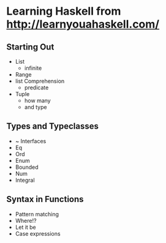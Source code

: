 # Learning Haskell from http://learnyouahaskell.com/

## Starting Out

- List
  - infinite
- Range
- list Comprehension
  - predicate
- Tuple
  - how many
  - and type

## Types and Typeclasses

- ~ Interfaces
- Eq
- Ord
- Enum
- Bounded
- Num
- Integral

## Syntax in Functions

- Pattern matching
- Where!?
- Let it be
- Case expressions
